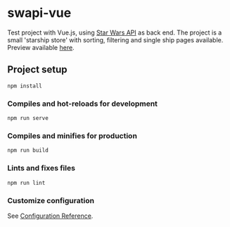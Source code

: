 # swapi-vue

Test project with Vue.js, using [Star Wars API](https://swapi.co) as back end. 
The project is a small 'starship store' with sorting, filtering and single ship pages available.
Preview available [here](http://nekoi.pp.ua/swapi).

## Project setup
```
npm install
```

### Compiles and hot-reloads for development
```
npm run serve
```

### Compiles and minifies for production
```
npm run build
```

### Lints and fixes files
```
npm run lint
```

### Customize configuration
See [Configuration Reference](https://cli.vuejs.org/config/).
